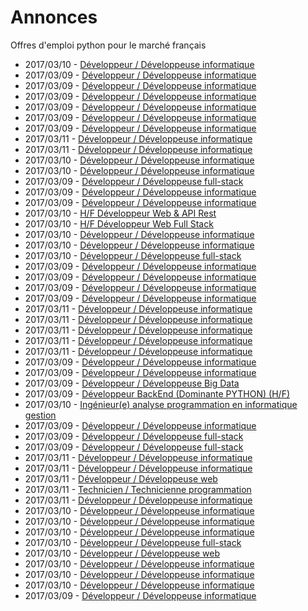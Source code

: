 # Annonces

Offres d'emploi python pour le marché français

* 2017/03/10 - [Développeur / Développeuse informatique](http://www.pyjobs.fr/jobs/details/5221/developpeur-developpeuse-informatique "Développeur / Développeuse informatique")
* 2017/03/09 - [Développeur / Développeuse informatique](http://www.pyjobs.fr/jobs/details/5196/developpeur-developpeuse-informatique "Développeur / Développeuse informatique")
* 2017/03/09 - [Développeur / Développeuse informatique](http://www.pyjobs.fr/jobs/details/5194/developpeur-developpeuse-informatique "Développeur / Développeuse informatique")
* 2017/03/09 - [Développeur / Développeuse informatique](http://www.pyjobs.fr/jobs/details/5191/developpeur-developpeuse-informatique "Développeur / Développeuse informatique")
* 2017/03/09 - [Développeur / Développeuse informatique](http://www.pyjobs.fr/jobs/details/5185/developpeur-developpeuse-informatique "Développeur / Développeuse informatique")
* 2017/03/09 - [Développeur / Développeuse informatique](http://www.pyjobs.fr/jobs/details/5188/developpeur-developpeuse-informatique "Développeur / Développeuse informatique")
* 2017/03/09 - [Développeur / Développeuse informatique](http://www.pyjobs.fr/jobs/details/5184/developpeur-developpeuse-informatique "Développeur / Développeuse informatique")
* 2017/03/11 - [Développeur / Développeuse informatique](http://www.pyjobs.fr/jobs/details/5232/developpeur-developpeuse-informatique "Développeur / Développeuse informatique")
* 2017/03/11 - [Développeur / Développeuse informatique](http://www.pyjobs.fr/jobs/details/5233/developpeur-developpeuse-informatique "Développeur / Développeuse informatique")
* 2017/03/10 - [Développeur / Développeuse informatique](http://www.pyjobs.fr/jobs/details/5209/developpeur-developpeuse-informatique "Développeur / Développeuse informatique")
* 2017/03/10 - [Développeur / Développeuse informatique](http://www.pyjobs.fr/jobs/details/5210/developpeur-developpeuse-informatique "Développeur / Développeuse informatique")
* 2017/03/09 - [Développeur / Développeuse full-stack](http://www.pyjobs.fr/jobs/details/5183/developpeur-developpeuse-full-stack "Développeur / Développeuse full-stack")
* 2017/03/09 - [Développeur / Développeuse informatique](http://www.pyjobs.fr/jobs/details/5180/developpeur-developpeuse-informatique "Développeur / Développeuse informatique")
* 2017/03/09 - [Développeur / Développeuse informatique](http://www.pyjobs.fr/jobs/details/5195/developpeur-developpeuse-informatique "Développeur / Développeuse informatique")
* 2017/03/10 - [H/F Développeur Web & API Rest](http://www.pyjobs.fr/jobs/details/5206/h-f-developpeur-web-api-rest "H/F Développeur Web & API Rest")
* 2017/03/10 - [H/F Développeur Web Full Stack](http://www.pyjobs.fr/jobs/details/5205/h-f-developpeur-web-full-stack "H/F Développeur Web Full Stack")
* 2017/03/10 - [Développeur / Développeuse informatique](http://www.pyjobs.fr/jobs/details/5207/developpeur-developpeuse-informatique "Développeur / Développeuse informatique")
* 2017/03/10 - [Développeur / Développeuse informatique](http://www.pyjobs.fr/jobs/details/5208/developpeur-developpeuse-informatique "Développeur / Développeuse informatique")
* 2017/03/10 - [Développeur / Développeuse full-stack](http://www.pyjobs.fr/jobs/details/5204/developpeur-developpeuse-full-stack "Développeur / Développeuse full-stack")
* 2017/03/09 - [Développeur / Développeuse informatique](http://www.pyjobs.fr/jobs/details/5175/developpeur-developpeuse-informatique "Développeur / Développeuse informatique")
* 2017/03/09 - [Développeur / Développeuse informatique](http://www.pyjobs.fr/jobs/details/5182/developpeur-developpeuse-informatique "Développeur / Développeuse informatique")
* 2017/03/09 - [Développeur / Développeuse informatique](http://www.pyjobs.fr/jobs/details/5178/developpeur-developpeuse-informatique "Développeur / Développeuse informatique")
* 2017/03/09 - [Développeur / Développeuse informatique](http://www.pyjobs.fr/jobs/details/5181/developpeur-developpeuse-informatique "Développeur / Développeuse informatique")
* 2017/03/11 - [Développeur / Développeuse informatique](http://www.pyjobs.fr/jobs/details/5227/developpeur-developpeuse-informatique "Développeur / Développeuse informatique")
* 2017/03/11 - [Développeur / Développeuse informatique](http://www.pyjobs.fr/jobs/details/5228/developpeur-developpeuse-informatique "Développeur / Développeuse informatique")
* 2017/03/11 - [Développeur / Développeuse informatique](http://www.pyjobs.fr/jobs/details/5230/developpeur-developpeuse-informatique "Développeur / Développeuse informatique")
* 2017/03/11 - [Développeur / Développeuse informatique](http://www.pyjobs.fr/jobs/details/5231/developpeur-developpeuse-informatique "Développeur / Développeuse informatique")
* 2017/03/11 - [Développeur / Développeuse informatique](http://www.pyjobs.fr/jobs/details/5229/developpeur-developpeuse-informatique "Développeur / Développeuse informatique")
* 2017/03/09 - [Développeur / Développeuse informatique](http://www.pyjobs.fr/jobs/details/5173/developpeur-developpeuse-informatique "Développeur / Développeuse informatique")
* 2017/03/09 - [Développeur / Développeuse informatique](http://www.pyjobs.fr/jobs/details/5177/developpeur-developpeuse-informatique "Développeur / Développeuse informatique")
* 2017/03/09 - [Développeur / Développeuse Big Data](http://www.pyjobs.fr/jobs/details/5198/developpeur-developpeuse-big-data "Développeur / Développeuse Big Data")
* 2017/03/09 - [Développeur BackEnd (Dominante PYTHON) (H/F)](http://www.pyjobs.fr/jobs/details/5174/developpeur-backend-dominante-python-h-f "Développeur BackEnd (Dominante PYTHON) (H/F)")
* 2017/03/10 - [Ingénieur(e) analyse programmation en informatique gestion](http://www.pyjobs.fr/jobs/details/5220/ingenieur-e-analyse-programmation-en-informatique-gestion "Ingénieur(e) analyse programmation en informatique gestion")
* 2017/03/09 - [Développeur / Développeuse informatique](http://www.pyjobs.fr/jobs/details/5203/developpeur-developpeuse-informatique "Développeur / Développeuse informatique")
* 2017/03/09 - [Développeur / Développeuse full-stack](http://www.pyjobs.fr/jobs/details/5172/developpeur-developpeuse-full-stack "Développeur / Développeuse full-stack")
* 2017/03/09 - [Développeur / Développeuse full-stack](http://www.pyjobs.fr/jobs/details/5197/developpeur-developpeuse-full-stack "Développeur / Développeuse full-stack")
* 2017/03/11 - [Développeur / Développeuse informatique](http://www.pyjobs.fr/jobs/details/5226/developpeur-developpeuse-informatique "Développeur / Développeuse informatique")
* 2017/03/11 - [Développeur / Développeuse informatique](http://www.pyjobs.fr/jobs/details/5223/developpeur-developpeuse-informatique "Développeur / Développeuse informatique")
* 2017/03/11 - [Développeur / Développeuse web](http://www.pyjobs.fr/jobs/details/5225/developpeur-developpeuse-web "Développeur / Développeuse web")
* 2017/03/11 - [Technicien / Technicienne programmation](http://www.pyjobs.fr/jobs/details/5222/technicien-technicienne-programmation "Technicien / Technicienne programmation")
* 2017/03/11 - [Développeur / Développeuse informatique](http://www.pyjobs.fr/jobs/details/5224/developpeur-developpeuse-informatique "Développeur / Développeuse informatique")
* 2017/03/10 - [Développeur / Développeuse informatique](http://www.pyjobs.fr/jobs/details/5219/developpeur-developpeuse-informatique "Développeur / Développeuse informatique")
* 2017/03/10 - [Développeur / Développeuse informatique](http://www.pyjobs.fr/jobs/details/5217/developpeur-developpeuse-informatique "Développeur / Développeuse informatique")
* 2017/03/10 - [Développeur / Développeuse informatique](http://www.pyjobs.fr/jobs/details/5212/developpeur-developpeuse-informatique "Développeur / Développeuse informatique")
* 2017/03/10 - [Développeur / Développeuse full-stack](http://www.pyjobs.fr/jobs/details/5213/developpeur-developpeuse-full-stack "Développeur / Développeuse full-stack")
* 2017/03/10 - [Développeur / Développeuse web](http://www.pyjobs.fr/jobs/details/5216/developpeur-developpeuse-web "Développeur / Développeuse web")
* 2017/03/10 - [Développeur / Développeuse informatique](http://www.pyjobs.fr/jobs/details/5218/developpeur-developpeuse-informatique "Développeur / Développeuse informatique")
* 2017/03/10 - [Développeur / Développeuse informatique](http://www.pyjobs.fr/jobs/details/5215/developpeur-developpeuse-informatique "Développeur / Développeuse informatique")
* 2017/03/10 - [Développeur / Développeuse informatique](http://www.pyjobs.fr/jobs/details/5214/developpeur-developpeuse-informatique "Développeur / Développeuse informatique")
* 2017/03/09 - [Développeur / Développeuse informatique](http://www.pyjobs.fr/jobs/details/5200/developpeur-developpeuse-informatique "Développeur / Développeuse informatique")

